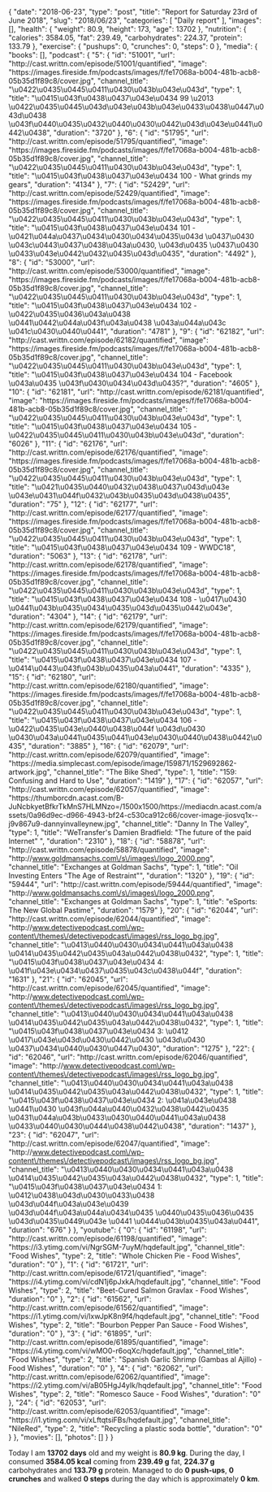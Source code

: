 {
    "date": "2018-06-23",
    "type": "post",
    "title": "Report for Saturday 23rd of June 2018",
    "slug": "2018\/06\/23",
    "categories": [
        "Daily report"
    ],
    "images": [],
    "health": {
        "weight": 80.9,
        "height": 173,
        "age": 13702
    },
    "nutrition": {
        "calories": 3584.05,
        "fat": 239.49,
        "carbohydrates": 224.37,
        "protein": 133.79
    },
    "exercise": {
        "pushups": 0,
        "crunches": 0,
        "steps": 0
    },
    "media": {
        "books": [],
        "podcast": {
            "5": {
                "id": "51001",
                "url": "http:\/\/cast.writtn.com\/episode\/51001\/quantified",
                "image": "https:\/\/images.fireside.fm\/podcasts\/images\/f\/fe17068a-b004-481b-acb8-05b35d1f89c8\/cover.jpg",
                "channel_title": "\u0422\u0435\u0445\u0411\u0430\u043b\u043e\u043d",
                "type": 1,
                "title": "\u0415\u043f\u0438\u0437\u043e\u0434 99 \u2013 \u0422\u0435\u0445\u043d\u043e\u043b\u043e\u0433\u0438\u0447\u043d\u0438 \u043f\u0440\u0435\u0432\u0440\u0430\u0442\u043d\u043e\u0441\u0442\u0438",
                "duration": "3720"
            },
            "6": {
                "id": "51795",
                "url": "http:\/\/cast.writtn.com\/episode\/51795\/quantified",
                "image": "https:\/\/images.fireside.fm\/podcasts\/images\/f\/fe17068a-b004-481b-acb8-05b35d1f89c8\/cover.jpg",
                "channel_title": "\u0422\u0435\u0445\u0411\u0430\u043b\u043e\u043d",
                "type": 1,
                "title": "\u0415\u043f\u0438\u0437\u043e\u0434 100 - What grinds my gears",
                "duration": "4134"
            },
            "7": {
                "id": "52429",
                "url": "http:\/\/cast.writtn.com\/episode\/52429\/quantified",
                "image": "https:\/\/images.fireside.fm\/podcasts\/images\/f\/fe17068a-b004-481b-acb8-05b35d1f89c8\/cover.jpg",
                "channel_title": "\u0422\u0435\u0445\u0411\u0430\u043b\u043e\u043d",
                "type": 1,
                "title": "\u0415\u043f\u0438\u0437\u043e\u0434 101 - \u0421\u044a\u0437\u0434\u0430\u0434\u0435\u043d \u0437\u0430 \u043c\u0443\u0437\u0438\u043a\u0430, \u043d\u0435 \u0437\u0430 \u0433\u043e\u0442\u0432\u0435\u043d\u0435",
                "duration": "4492"
            },
            "8": {
                "id": "53000",
                "url": "http:\/\/cast.writtn.com\/episode\/53000\/quantified",
                "image": "https:\/\/images.fireside.fm\/podcasts\/images\/f\/fe17068a-b004-481b-acb8-05b35d1f89c8\/cover.jpg",
                "channel_title": "\u0422\u0435\u0445\u0411\u0430\u043b\u043e\u043d",
                "type": 1,
                "title": "\u0415\u043f\u0438\u0437\u043e\u0434 102 - \u0422\u0435\u0436\u043a\u0438 \u0441\u0442\u044a\u043f\u043a\u0438 \u043a\u044a\u043c \u041c\u0430\u0440\u0441",
                "duration": "4781"
            },
            "9": {
                "id": "62182",
                "url": "http:\/\/cast.writtn.com\/episode\/62182\/quantified",
                "image": "https:\/\/images.fireside.fm\/podcasts\/images\/f\/fe17068a-b004-481b-acb8-05b35d1f89c8\/cover.jpg",
                "channel_title": "\u0422\u0435\u0445\u0411\u0430\u043b\u043e\u043d",
                "type": 1,
                "title": "\u0415\u043f\u0438\u0437\u043e\u0434 104 - Facebook \u043a\u0435 \u043f\u0430\u0434\u043d\u0435?",
                "duration": "4605"
            },
            "10": {
                "id": "62181",
                "url": "http:\/\/cast.writtn.com\/episode\/62181\/quantified",
                "image": "https:\/\/images.fireside.fm\/podcasts\/images\/f\/fe17068a-b004-481b-acb8-05b35d1f89c8\/cover.jpg",
                "channel_title": "\u0422\u0435\u0445\u0411\u0430\u043b\u043e\u043d",
                "type": 1,
                "title": "\u0415\u043f\u0438\u0437\u043e\u0434 105 - \u0422\u0435\u0445\u0411\u0430\u043b\u043e\u043d",
                "duration": "6026"
            },
            "11": {
                "id": "62176",
                "url": "http:\/\/cast.writtn.com\/episode\/62176\/quantified",
                "image": "https:\/\/images.fireside.fm\/podcasts\/images\/f\/fe17068a-b004-481b-acb8-05b35d1f89c8\/cover.jpg",
                "channel_title": "\u0422\u0435\u0445\u0411\u0430\u043b\u043e\u043d",
                "type": 1,
                "title": "\u0421\u0435\u0440\u0432\u0438\u0437\u043d\u043e \u043e\u0431\u044f\u0432\u043b\u0435\u043d\u0438\u0435",
                "duration": "75"
            },
            "12": {
                "id": "62177",
                "url": "http:\/\/cast.writtn.com\/episode\/62177\/quantified",
                "image": "https:\/\/images.fireside.fm\/podcasts\/images\/f\/fe17068a-b004-481b-acb8-05b35d1f89c8\/cover.jpg",
                "channel_title": "\u0422\u0435\u0445\u0411\u0430\u043b\u043e\u043d",
                "type": 1,
                "title": "\u0415\u043f\u0438\u0437\u043e\u0434 109 - WWDC18",
                "duration": "5063"
            },
            "13": {
                "id": "62178",
                "url": "http:\/\/cast.writtn.com\/episode\/62178\/quantified",
                "image": "https:\/\/images.fireside.fm\/podcasts\/images\/f\/fe17068a-b004-481b-acb8-05b35d1f89c8\/cover.jpg",
                "channel_title": "\u0422\u0435\u0445\u0411\u0430\u043b\u043e\u043d",
                "type": 1,
                "title": "\u0415\u043f\u0438\u0437\u043e\u0434 108 - \u0417\u0430 \u0441\u043b\u0435\u0434\u0435\u043d\u0435\u0442\u043e",
                "duration": "4304"
            },
            "14": {
                "id": "62179",
                "url": "http:\/\/cast.writtn.com\/episode\/62179\/quantified",
                "image": "https:\/\/images.fireside.fm\/podcasts\/images\/f\/fe17068a-b004-481b-acb8-05b35d1f89c8\/cover.jpg",
                "channel_title": "\u0422\u0435\u0445\u0411\u0430\u043b\u043e\u043d",
                "type": 1,
                "title": "\u0415\u043f\u0438\u0437\u043e\u0434 107 - \u0414\u0443\u043f\u043b\u0435\u043a\u0441",
                "duration": "4335"
            },
            "15": {
                "id": "62180",
                "url": "http:\/\/cast.writtn.com\/episode\/62180\/quantified",
                "image": "https:\/\/images.fireside.fm\/podcasts\/images\/f\/fe17068a-b004-481b-acb8-05b35d1f89c8\/cover.jpg",
                "channel_title": "\u0422\u0435\u0445\u0411\u0430\u043b\u043e\u043d",
                "type": 1,
                "title": "\u0415\u043f\u0438\u0437\u043e\u0434 106 - \u0422\u0435\u043e\u0440\u0438\u044f \u043d\u0430 \u0430\u043a\u0441\u0435\u0441\u043e\u0430\u0440\u0438\u0442\u0435",
                "duration": "3885"
            },
            "16": {
                "id": "62079",
                "url": "http:\/\/cast.writtn.com\/episode\/62079\/quantified",
                "image": "https:\/\/media.simplecast.com\/episode\/image\/159871\/1529692862-artwork.jpg",
                "channel_title": "The Bike Shed",
                "type": 1,
                "title": "159: Confusing and Hard to Use",
                "duration": "1419"
            },
            "17": {
                "id": "62057",
                "url": "http:\/\/cast.writtn.com\/episode\/62057\/quantified",
                "image": "https:\/\/thumborcdn.acast.com\/B-JuNcbkyetBfkrTkMnS7HLMNzo=\/1500x1500\/https:\/\/mediacdn.acast.com\/assets\/0a96d9ec-d966-4943-bf24-c530ca912c66\/cover-image-jiosvq1x--j9v867u9-dannyinvalleynew.jpg",
                "channel_title": "Danny In The Valley",
                "type": 1,
                "title": "WeTransfer's Damien Bradfield: \"The future of the paid Internet\" ",
                "duration": "2310"
            },
            "18": {
                "id": "58878",
                "url": "http:\/\/cast.writtn.com\/episode\/58878\/quantified",
                "image": "http:\/\/www.goldmansachs.com\/s\/images\/logo_2000.png",
                "channel_title": "Exchanges at Goldman Sachs",
                "type": 1,
                "title": "Oil Investing Enters \"The Age of Restraint\"",
                "duration": "1320"
            },
            "19": {
                "id": "59444",
                "url": "http:\/\/cast.writtn.com\/episode\/59444\/quantified",
                "image": "http:\/\/www.goldmansachs.com\/s\/images\/logo_2000.png",
                "channel_title": "Exchanges at Goldman Sachs",
                "type": 1,
                "title": "eSports: The New Global Pastime",
                "duration": "1579"
            },
            "20": {
                "id": "62044",
                "url": "http:\/\/cast.writtn.com\/episode\/62044\/quantified",
                "image": "http:\/\/www.detectivepodcast.com\/wp-content\/themes\/detectivepodcast\/images\/rss_logo_bg.jpg",
                "channel_title": "\u0413\u0440\u0430\u0434\u0441\u043a\u0438 \u0414\u0435\u0442\u0435\u043a\u0442\u0438\u0432",
                "type": 1,
                "title": "\u0415\u043f\u0438\u0437\u043e\u0434 4: \u041f\u043e\u0434\u0437\u0435\u043c\u0438\u044f",
                "duration": "1631"
            },
            "21": {
                "id": "62045",
                "url": "http:\/\/cast.writtn.com\/episode\/62045\/quantified",
                "image": "http:\/\/www.detectivepodcast.com\/wp-content\/themes\/detectivepodcast\/images\/rss_logo_bg.jpg",
                "channel_title": "\u0413\u0440\u0430\u0434\u0441\u043a\u0438 \u0414\u0435\u0442\u0435\u043a\u0442\u0438\u0432",
                "type": 1,
                "title": "\u0415\u043f\u0438\u0437\u043e\u0434 3: \u0412 \u0417\u043e\u043d\u0430\u0442\u0430 \u043d\u0430 \u0437\u0434\u0440\u0430\u0447\u0430",
                "duration": "1275"
            },
            "22": {
                "id": "62046",
                "url": "http:\/\/cast.writtn.com\/episode\/62046\/quantified",
                "image": "http:\/\/www.detectivepodcast.com\/wp-content\/themes\/detectivepodcast\/images\/rss_logo_bg.jpg",
                "channel_title": "\u0413\u0440\u0430\u0434\u0441\u043a\u0438 \u0414\u0435\u0442\u0435\u043a\u0442\u0438\u0432",
                "type": 1,
                "title": "\u0415\u043f\u0438\u0437\u043e\u0434 2: \u041a\u043e\u0438 \u0441\u0430 \u043f\u044a\u0440\u0432\u0438\u0442\u0435 \u0431\u044a\u043b\u0433\u0430\u0440\u0441\u043a\u0438 \u0433\u0440\u0430\u0444\u0438\u0442\u0438",
                "duration": "1437"
            },
            "23": {
                "id": "62047",
                "url": "http:\/\/cast.writtn.com\/episode\/62047\/quantified",
                "image": "http:\/\/www.detectivepodcast.com\/wp-content\/themes\/detectivepodcast\/images\/rss_logo_bg.jpg",
                "channel_title": "\u0413\u0440\u0430\u0434\u0441\u043a\u0438 \u0414\u0435\u0442\u0435\u043a\u0442\u0438\u0432",
                "type": 1,
                "title": "\u0415\u043f\u0438\u0437\u043e\u0434 1: \u0412\u0438\u043d\u0430\u0433\u0438 \u043d\u044f\u043a\u043e\u0439 \u043d\u044f\u043a\u044a\u0434\u0435 \u0440\u0435\u0436\u0435 \u043d\u0435\u0449\u043e \u0441 \u0444\u043b\u0435\u043a\u0441",
                "duration": "676"
            }
        },
        "youtube": {
            "0": {
                "id": "61198",
                "url": "http:\/\/cast.writtn.com\/episode\/61198\/quantified",
                "image": "https:\/\/i3.ytimg.com\/vi\/NgrSGM-7uyM\/hqdefault.jpg",
                "channel_title": "Food Wishes",
                "type": 2,
                "title": "Whole Chicken Pie - Food Wishes",
                "duration": "0"
            },
            "1": {
                "id": "61721",
                "url": "http:\/\/cast.writtn.com\/episode\/61721\/quantified",
                "image": "https:\/\/i4.ytimg.com\/vi\/cdN1j6pJxkA\/hqdefault.jpg",
                "channel_title": "Food Wishes",
                "type": 2,
                "title": "Beet-Cured Salmon Gravlax - Food Wishes",
                "duration": "0"
            },
            "2": {
                "id": "61562",
                "url": "http:\/\/cast.writtn.com\/episode\/61562\/quantified",
                "image": "https:\/\/i1.ytimg.com\/vi\/lxwJpK8n9f4\/hqdefault.jpg",
                "channel_title": "Food Wishes",
                "type": 2,
                "title": "Bourbon Pepper Pan Sauce - Food Wishes",
                "duration": "0"
            },
            "3": {
                "id": "61895",
                "url": "http:\/\/cast.writtn.com\/episode\/61895\/quantified",
                "image": "https:\/\/i4.ytimg.com\/vi\/wMO0-r6oqXc\/hqdefault.jpg",
                "channel_title": "Food Wishes",
                "type": 2,
                "title": "Spanish Garlic Shrimp (Gambas al Ajillo) - Food Wishes",
                "duration": "0"
            },
            "4": {
                "id": "62062",
                "url": "http:\/\/cast.writtn.com\/episode\/62062\/quantified",
                "image": "https:\/\/i2.ytimg.com\/vi\/aB05HgJ4ylk\/hqdefault.jpg",
                "channel_title": "Food Wishes",
                "type": 2,
                "title": "Romesco Sauce - Food Wishes",
                "duration": "0"
            },
            "24": {
                "id": "62053",
                "url": "http:\/\/cast.writtn.com\/episode\/62053\/quantified",
                "image": "https:\/\/i1.ytimg.com\/vi\/xLftqtsiFBs\/hqdefault.jpg",
                "channel_title": "NileRed",
                "type": 2,
                "title": "Recycling a plastic soda bottle",
                "duration": "0"
            }
        },
        "movies": [],
        "photos": []
    }
}

Today I am <strong>13702 days</strong> old and my weight is <strong>80.9 kg</strong>. During the day, I consumed <strong>3584.05 kcal</strong> coming from <strong>239.49 g</strong> fat, <strong>224.37 g</strong> carbohydrates and <strong>133.79 g</strong> protein. Managed to do <strong>0 push-ups</strong>, <strong>0 crunches</strong> and walked <strong>0 steps</strong> during the day which is approximately <strong>0 km</strong>.
